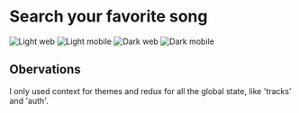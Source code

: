 # Search your favorite song

![Light web](https://github.com/rojasleon/search-music/blob/master/src/utils/light-web.png?raw=true)
![Light mobile](https://github.com/rojasleon/search-music/blob/master/src/utils/light-mobile.png?raw=true)
![Dark web](https://github.com/rojasleon/search-music/blob/master/src/utils/dark-web.png?raw=true)
![Dark mobile](https://github.com/rojasleon/search-music/blob/master/src/utils/dark-mobile.png?raw=true)

## Obervations

I only used context for themes and redux for all the global state, like 'tracks' and 'auth'.
